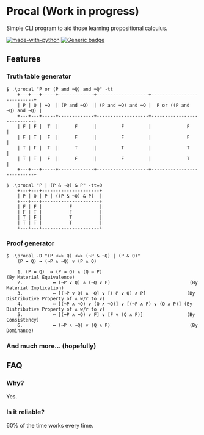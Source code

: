 # Procal (Work in progress)
Simple CLI program to aid those learning propositional calculus.

[![made-with-python](https://img.shields.io/badge/Made%20with-Python-1f425f.svg)](https://www.python.org/)
[![Generic badge](https://img.shields.io/badge/You%20didn%27t-ask%20for%20this-red.svg)](https://shields.io/)

## Features
### Truth table generator
```
$ .\procal "P or (P and ¬Q) and ¬Q" -tt
    +---+---+-----+-------------+-------------------+---------------------------+
    | P | Q | ¬Q  | (P and ¬Q)  | (P and ¬Q) and ¬Q |  P or ((P and ¬Q) and ¬Q) |
    +---+---+-----+-------------+-------------------+---------------------------+
    | F | F |  T  |      F      |         F         |             F             |
    | F | T |  F  |      F      |         F         |             F             |
    | T | F |  T  |      T      |         T         |             T             |
    | T | T |  F  |      F      |         F         |             T             |
    +---+---+-----+-------------+-------------------+---------------------------+

$ .\procal "P | (P & ¬Q) & P" -tt=0
    +---+---+---------------------+
    | P | Q | P | ((P & ¬Q) & P)  |
    +---+---+---------------------+
    | F | F |          F          |
    | F | T |          F          |
    | T | F |          T          |
    | T | T |          T          |
    +---+---+---------------------+
```
### Proof generator
```
$ .\procal -D "(P <=> Q) <=> (¬P & ¬Q) | (P & Q)"
    (P ↔ Q) ↔ (¬P ∧ ¬Q) ∨ (P ∧ Q)
    
    1. (P ↔ Q)  ↔ (P → Q) ∧ (Q → P)                                 (By Material Equivalence)
    2.           ↔ (¬P ∨ Q) ∧ (¬Q ∨ P)                             (By Material Implication)
    3.           ↔ [(¬P ∨ Q) ∧ ¬Q] ∨ [(¬P ∨ Q) ∧ P]               (By Distributive Property of ∧ w/r to ∨)
    4.           ↔ [(¬P ∧ ¬Q) ∨ (Q ∧ ¬Q)] ∨ [(¬P ∧ P) ∨ (Q ∧ P)] (By Distributive Property of ∧ w/r to ∨)
    5.           ↔ [(¬P ∧ ¬Q) ∨ F] ∨ [F ∨ (Q ∧ P)]                (By Consistency)
    6.           ↔ (¬P ∧ ¬Q) ∨ (Q ∧ P)                             (By Dominance)

```

### And much more... (hopefully)

## FAQ

### Why?
Yes.

### Is it reliable?
60% of the time works every time.
